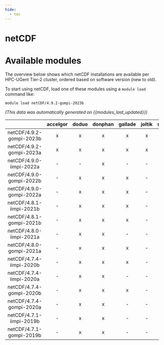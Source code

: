 ```yaml
---
hide:
  - toc
---
```


netCDF
======

# Available modules


The overview below shows which netCDF installations are available per HPC-UGent Tier-2 cluster, ordered based on software version (new to old).

To start using netCDF, load one of these modules using a `module load` command like:

```shell
module load netCDF/4.9.2-gompi-2023b
```

*(This data was automatically generated on {{modules_last_updated}})*  

| |accelgor|doduo|donphan|gallade|joltik|shinx|skitty|
| :---: | :---: | :---: | :---: | :---: | :---: | :---: | :---: |
|netCDF/4.9.2-gompi-2023b|x|x|x|x|x|x|x|
|netCDF/4.9.2-gompi-2023a|x|x|x|x|x|x|x|
|netCDF/4.9.0-iimpi-2022a|-|-|x|-|-|-|-|
|netCDF/4.9.0-gompi-2022b|-|x|x|x|-|-|-|
|netCDF/4.9.0-gompi-2022a|-|x|x|x|-|-|-|
|netCDF/4.8.1-iimpi-2021b|-|x|x|x|-|-|-|
|netCDF/4.8.1-gompi-2021b|-|x|x|x|-|-|-|
|netCDF/4.8.0-iimpi-2021a|-|x|x|-|-|-|-|
|netCDF/4.8.0-gompi-2021a|-|x|x|x|-|-|-|
|netCDF/4.7.4-iimpi-2020b|-|x|x|x|-|-|-|
|netCDF/4.7.4-iimpi-2020a|-|x|x|-|-|-|-|
|netCDF/4.7.4-gompi-2020b|-|x|x|x|-|-|-|
|netCDF/4.7.4-gompi-2020a|-|x|x|-|-|-|-|
|netCDF/4.7.1-iimpi-2019b|-|x|x|-|-|-|-|
|netCDF/4.7.1-gompi-2019b|-|x|x|-|-|-|-|
